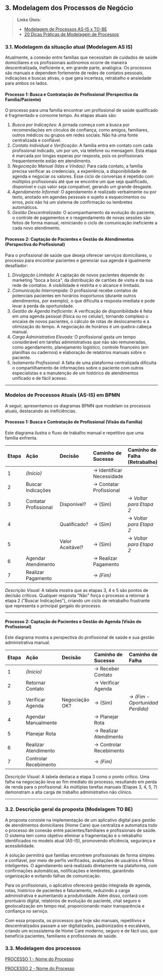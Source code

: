 ## 3. Modelagem dos Processos de Negócio


> **Links Úteis**:
> - [Modelagem de Processos AS-IS x TO-BE](https://dheka.com.br/modelagem-as-is-to-be/)
> - [20 Dicas Práticas de Modelagem de Processos](https://dheka.com.br/20-dicas-praticas-de-modelagem-de-processos/)

### 3.1. Modelagem da situação atual (Modelagem AS IS)

Atualmente, a conexão entre famílias que necessitam de cuidados de saúde domiciliares e os profissionais autônomos ocorre de maneira descentralizada, ineficiente e, em grande parte, analógica. Os processos são manuais e dependem fortemente de redes de contatos pessoais, indicações e buscas ativas, o que gera incerteza, retrabalho e ansiedade para ambos os lados.

#### Processo 1: Busca e Contratação de Profissional (Perspectiva da Família/Paciente)

O processo para uma família encontrar um profissional de saúde qualificado é fragmentado e consome tempo. As etapas atuais são:

1.  *Busca por Indicações:* A jornada começa com a busca por recomendações em círculos de confiança, como amigos, familiares, outros médicos ou grupos em redes sociais. Não há uma fonte centralizada e confiável.
2.  *Contato Individual e Verificação:* A família entra em contato com cada profissional indicado, um por um, via telefone ou mensagem. Esta etapa é marcada por longas esperas por resposta, pois os profissionais frequentemente estão em atendimento.
3.  *Negociação Manual (Idas e Vindas):* Para cada contato, a família precisa verificar as credenciais, a experiência, a disponibilidade de agenda e negociar os valores. Esse ciclo de conversas é repetido com múltiplos profissionais até que se encontre um que seja qualificado, disponível e cujo valor seja compatível, gerando um grande desgaste.
4.  *Agendamento Informal:* O agendamento é realizado verbalmente ou por texto, anotado em agendas pessoais e sujeito a esquecimentos ou erros, pois não há um sistema de confirmação ou lembretes automáticos.
5.  *Gestão Descentralizada:* O acompanhamento da evolução do paciente, o controle de pagamentos e o reagendamento de novas sessões são feitos de forma manual, reiniciando o ciclo de comunicação ineficiente a cada novo atendimento.

#### Processo 2: Captação de Pacientes e Gestão de Atendimentos (Perspectiva do Profissional)

Para o profissional de saúde que deseja oferecer serviços domiciliares, o processo para encontrar pacientes e gerenciar sua agenda é igualmente desafiador:

1.  *Divulgação Limitada:* A captação de novos pacientes depende do marketing "boca a boca", da distribuição de cartões de visita e da sua rede de contatos. A visibilidade é restrita e o alcance é limitado.
2.  *Comunicação Interrompida:* O profissional recebe contatos de potenciais pacientes em horários inoportunos (durante outros atendimentos, por exemplo), o que dificulta a resposta imediata e pode levar à perda da oportunidade.
3.  *Gestão de Agenda Ineficiente:* A verificação de disponibilidade é feita em uma agenda pessoal (física ou no celular), tornando complexo o encaixe de novos pacientes, o cálculo de rotas de deslocamento e a otimização do tempo. A negociação de horários é um quebra-cabeça manual.
4.  *Carga Administrativa Elevada:* O profissional gasta um tempo considerável em tarefas administrativas que não são remuneradas, como agendamento, planejamento logístico, controle financeiro (em planilhas ou cadernos) e elaboração de relatórios manuais sobre o paciente.
5.  *Isolamento Profissional:* A falta de uma plataforma centralizada dificulta o compartilhamento de informações sobre o paciente com outros especialistas e a manutenção de um histórico de atendimentos unificado e de fácil acesso.


---

### Modelos de Processos Atuais (AS-IS) em BPMN

A seguir, apresentamos os diagramas BPMN que modelam os processos atuais, destacando as ineficiências.

#### Processo 1: Busca e Contratação de Profissional (Visão da Família)

Este diagrama ilustra o fluxo de trabalho manual e repetitivo que uma família enfrenta.

| Etapa | Ação | Decisão | Caminho de Sucesso | Caminho de Falha (Retrabalho) |
| :--- | :--- | :--- | :--- | :--- |
| 1 | *(Início)* | | -> Identificar Necessidade | |
| 2 | Buscar Indicações | | -> Contatar Profissional | |
| 3 | Contatar Profissional | Disponível? | -> (Sim) | -> *Voltar para Etapa 2* |
| 4 | | Qualificado? | -> (Sim) | -> *Voltar para Etapa 2* |
| 5 | | Valor Aceitável? | -> (Sim) | -> *Voltar para Etapa 2* |
| 6 | Agendar Atendimento | | -> Realizar Pagamento | |
| 7 | Realizar Pagamento | | -> *(Fim)* | |

*Descrição Visual:* A tabela mostra que as etapas 3, 4 e 5 são pontos de decisão críticos. Qualquer resposta "Não" força o processo a retornar à etapa 2 ("Buscar Indicações"), criando um ciclo de retrabalho frustrante que representa o principal gargalo do processo.

---

#### Processo 2: Captação de Pacientes e Gestão de Agenda (Visão do Profissional)

Este diagrama mostra a perspectiva do profissional de saúde e sua gestão administrativa manual.

| Etapa | Ação | Decisão | Caminho de Sucesso | Caminho de Falha |
| :--- | :--- | :--- | :--- | :--- |
| 1 | *(Início)* | | -> Receber Contato | |
| 2 | Retornar Contato | | -> Verificar Agenda | |
| 3 | Verificar Agenda | Negociação OK? | -> (Sim) | -> *(Fim - Oportunidade Perdida)* |
| 4 | Agendar Manualmente | | -> Planejar Rota | |
| 5 | Planejar Rota | | -> Realizar Atendimento | |
| 6 | Realizar Atendimento | | -> Controlar Recebimento | |
| 7 | Controlar Recebimento | | -> *(Fim)* | |

*Descrição Visual:* A tabela destaca a etapa 3 como o ponto crítico. Uma falha na negociação leva ao fim imediato do processo, resultando em perda de renda para o profissional. As múltiplas tarefas manuais (Etapas 3, 4, 5, 7) demonstram a alta carga de trabalho administrativo não clínico.

---

### 3.2. Descrição geral da proposta (Modelagem TO BE)

A proposta consiste na implementação de um aplicativo digital para gestão de atendimentos domiciliares (Home Care) que centraliza e automatiza todo o processo de conexão entre pacientes/familiares e profissionais de saúde. O sistema tem como objetivo eliminar a fragmentação e o retrabalho identificados no modelo atual (AS-IS), promovendo eficiência, segurança e acessibilidade.

A solução permitirá que famílias encontrem profissionais de forma simples e confiável, por meio de perfis verificados, avaliações de usuários e filtros inteligentes. O agendamento será realizado diretamente na plataforma, com confirmações automáticas, notificações e lembretes, garantindo organização e evitando falhas de comunicação.

Para os profissionais, o aplicativo oferecerá gestão integrada de agenda, rotas, histórico de pacientes e faturamento, reduzindo a carga administrativa e aumentando a produtividade. Além disso, contará com prontuário digital, relatórios de evolução do paciente, chat seguro e geolocalização em tempo real, proporcionando maior transparência e confiança no serviço.

Com essa proposta, os processos que hoje são manuais, repetitivos e descentralizados passam a ser digitalizados, padronizados e escaláveis, criando um ecossistema de Home Care moderno, seguro e de fácil uso, que beneficia pacientes, familiares e profissionais de saúde.

### 3.3. Modelagem dos processos

[PROCESSO 1 - Nome do Processo](./processos/processo-1-nome-do-processo.md "Detalhamento do Processo 1.")

[PROCESSO 2 - Nome do Processo](./processos/processo-2-nome-do-processo.md "Detalhamento do Processo 2.")
